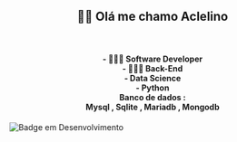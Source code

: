 <h2 align="center">👋🏿 Olá me chamo Aclelino</h2><br>

<h4 align = "center">
- 👨🏿‍🎓 Software Developer <br>
- 👨🏿‍💻 Back-End <br>
- Data Science <br>
- Python <br>
 Banco de dados : <br>
   Mysql , Sqlite , Mariadb , Mongodb<br>
</h4>
 
![Badge em Desenvolvimento](http://img.shields.io/static/v1?label=STATUS&message=EM%20DESENVOLVIMENTO&color=GREEN&style=for-the-badge)



<!---
Aclelino/Aclelino is a ✨ special ✨ repository because its `README.md` (this file) appears on your GitHub profile.
You can click the Preview link to take a look at your changes.
--->
